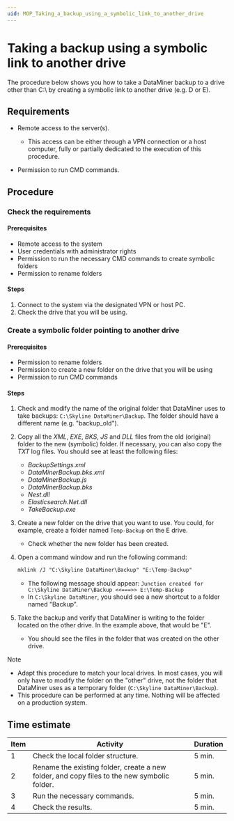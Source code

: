 ```yaml
---
uid: MOP_Taking_a_backup_using_a_symbolic_link_to_another_drive
---
```


# Taking a backup using a symbolic link to another drive

The procedure below shows you how to take a DataMiner backup to a drive other than C:\\ by creating a symbolic link to another drive (e.g. D or E).

## Requirements

- Remote access to the server(s).

  - This access can be either through a VPN connection or a host computer, fully or partially dedicated to the execution of this procedure.

- Permission to run CMD commands.

## Procedure

### Check the requirements

#### Prerequisites

- Remote access to the system
- User credentials with administrator rights
- Permission to run the necessary CMD commands to create symbolic folders
- Permission to rename folders

#### Steps

1. Connect to the system via the designated VPN or host PC.
1. Check the drive that you will be using.

### Create a symbolic folder pointing to another drive

#### Prerequisites

- Permission to rename folders
- Permission to create a new folder on the drive that you will be using
- Permission to run CMD commands

#### Steps

1. Check and modify the name of the original folder that DataMiner uses to take backups: `C:\Skyline DataMiner\Backup`. The folder should have a different name (e.g. "backup_old").

1. Copy all the *XML*, *EXE*, *BKS*, *JS* and *DLL* files from the old (original) folder to the new (symbolic) folder. If necessary, you can also copy the *TXT* log files. You should see at least the following files:

   - *BackupSettings.xml*
   - *DataMinerBackup.bks.xml*
   - *DataMinerBackup.js*
   - *DataMinerBackup.bks*
   - *Nest.dll*
   - *Elasticsearch.Net.dll*
   - *TakeBackup.exe*

1. Create a new folder on the drive that you want to use. You could, for example, create a folder named `Temp-Backup` on the E drive.

   - Check whether the new folder has been created.

1. Open a command window and run the following command:

   ```txt
   mklink /J "C:\Skyline DataMiner\Backup" "E:\Temp-Backup"
   ```

   - The following message should appear: `Junction created for C:\Skyline DataMiner\Backup <<===>> E:\Temp-Backup`
   - In `C:\Skyline DataMiner`, you should see a new shortcut to a folder named "Backup".

1. Take the backup and verify that DataMiner is writing to the folder located on the other drive. In the example above, that would be "E".

   - You should see the files in the folder that was created on the other drive.

> [!NOTE]
>
> - Adapt this procedure to match your local drives. In most cases, you will only have to modify the folder on the "other" drive, not the folder that DataMiner uses as a temporary folder (`C:\Skyline DataMiner\Backup`).
> - This procedure can be performed at any time. Nothing will be affected on a production system.

## Time estimate

| Item | Activity | Duration |
|------|----------|----------|
| 1    | Check the local folder structure. | 5 min. |
| 2    | Rename the existing folder, create a new folder, and copy files to the new symbolic folder. | 5 min.  |
| 3    | Run the necessary commands. | 5 min. |
| 4    | Check the results. | 5 min. |
